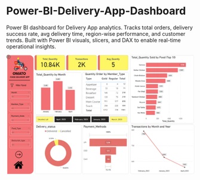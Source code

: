 # Power-BI-Delivery-App-Dashboard
Power BI dashboard for Delivery App analytics. Tracks total orders, delivery success rate, avg delivery time, region-wise performance, and customer trends. Built with Power BI visuals, slicers, and DAX to enable real-time operational insights.

<img src="https://github.com/tejasz8080/Power-BI-Delivery-App-Dashboard/blob/4fb369684bba92c8a4eb1aeec4ab10d6899f37cb/Dashboard.png" alt="Image Description" width="600">
<br>

